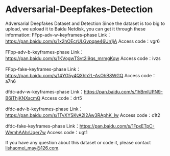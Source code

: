 # Adversarial-Deepfakes-Detection
Adversarial Deepfakes Dataset and Detection
Since the dataset is too big to upload, we upload it to Baidu Netdisk, you can get it through these information:
FFpp-adv-w-keyframes-phase
Link：https://pan.baidu.com/s/1x2hOEcrULGvpqae46Un1jA 
Access code：vgr6

FFpp-adv-b-keyframes-phase
Link：https://pan.baidu.com/s/1KVogwTSvt2i9qs_mrmgKqw 
Access code：ivzs

FFpp-fake-keyframes-phase
Link：https://pan.baidu.com/s/14YG5y4QXhh2L-AsOhB8WGQ 
Access code：a7h6

dfdc-adv-w-keyframes-phase
Link：https://pan.baidu.com/s/1hBmlUPN9-B6iThjKNXacmQ 
Access code：drt5

dfdc-adv-b-keyframes-phase
Link：https://pan.baidu.com/s/1TvXYSKvA2I2Aw3RAphK_Iw 
Access code：c1t2

dfdc-fake-keyframes-phase
Link：https://pan.baidu.com/s/1FpxETpC-WemhAAhrUqer7w 
Access code：ugt1

If you have any question about this dataset or code it, please contact lishaomei_may@126.com.
